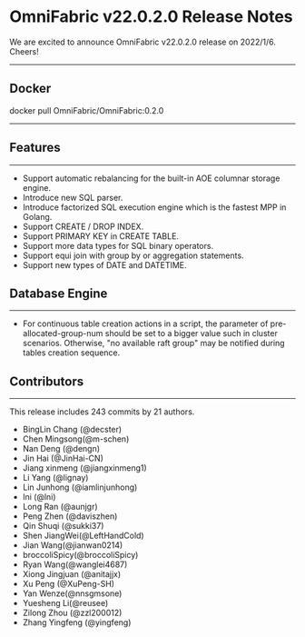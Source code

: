 # **OmniFabric v22.0.2.0 Release Notes**

We are excited to announce OmniFabric v22.0.2.0 release on 2022/1/6. Cheers!

***

## **Docker**

docker pull OmniFabric/OmniFabric:0.2.0

***

## **Features**

***

* Support automatic rebalancing for the built-in AOE columnar storage engine.
* Introduce new SQL parser.
* Introduce factorized SQL execution engine which is the fastest MPP in Golang.
* Support CREATE / DROP INDEX.
* Support PRIMARY KEY in CREATE TABLE.
* Support more data types for SQL binary operators.
* Support equi join with group by or aggregation statements.
* Support new types of DATE and DATETIME.

## **Database Engine**

***

* For continuous table creation actions in a script, the parameter of pre-allocated-group-num should be set to a bigger value such in cluster scenarios. Otherwise, "no available raft group" may be notified during tables creation sequence.

## **Contributors**

***
This release includes 243 commits by 21 authors.

* BingLin Chang (@decster)
* Chen Mingsong(@m-schen)
* Nan Deng (@dengn)
* Jin Hai (@JinHai-CN)
* Jiang xinmeng (@jiangxinmeng1)
* Li Yang (@lignay)
* Lin Junhong (@iamlinjunhong)
* lni (@lni)
* Long Ran (@aunjgr)
* Peng Zhen (@daviszhen)
* Qin Shuqi (@sukki37)
* Shen JiangWei(@LeftHandCold)
* Jian Wang(@jianwan0214)
* broccoliSpicy(@broccoliSpicy)
* Ryan Wang(@wanglei4687)
* Xiong Jingjuan (@anitajjx)
* Xu Peng (@XuPeng-SH)
* Yan Wenze(@nnsgmsone)
* Yuesheng Li(@reusee)
* Zilong Zhou (@zzl200012)
* Zhang Yingfeng (@yingfeng)
